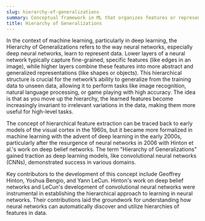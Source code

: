 ```yaml
---
slug: hierarchy-of-generalizations
summary: Conceptual framework in ML that organizes features or representations from specific to general, often used in neural networks to capture varying levels of abstraction in data.
title: Hierarchy of Generalizations
---
```


In the context of machine learning, particularly in deep learning, the Hierarchy of Generalizations refers to the way neural networks, especially deep neural networks, learn to represent data. Lower layers of a neural network typically capture fine-grained, specific features (like edges in an image), while higher layers combine these features into more abstract and generalized representations (like shapes or objects). This hierarchical structure is crucial for the network’s ability to generalize from the training data to unseen data, allowing it to perform tasks like image recognition, natural language processing, or game playing with high accuracy. The idea is that as you move up the hierarchy, the learned features become increasingly invariant to irrelevant variations in the data, making them more useful for high-level tasks.

The concept of hierarchical feature extraction can be traced back to early models of the visual cortex in the 1960s, but it became more formalized in machine learning with the advent of deep learning in the early 2000s, particularly after the resurgence of neural networks in 2006 with Hinton et al.'s work on deep belief networks. The term "Hierarchy of Generalizations" gained traction as deep learning models, like convolutional neural networks (CNNs), demonstrated success in various domains.

Key contributors to the development of this concept include Geoffrey Hinton, Yoshua Bengio, and Yann LeCun. Hinton's work on deep belief networks and LeCun's development of convolutional neural networks were instrumental in establishing the hierarchical approach to learning in neural networks. Their contributions laid the groundwork for understanding how neural networks can automatically discover and utilize hierarchies of features in data.
